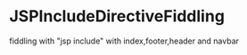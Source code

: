 JSPIncludeDirectiveFiddling
===========================

fiddling with "jsp include" with index,footer,header and navbar

